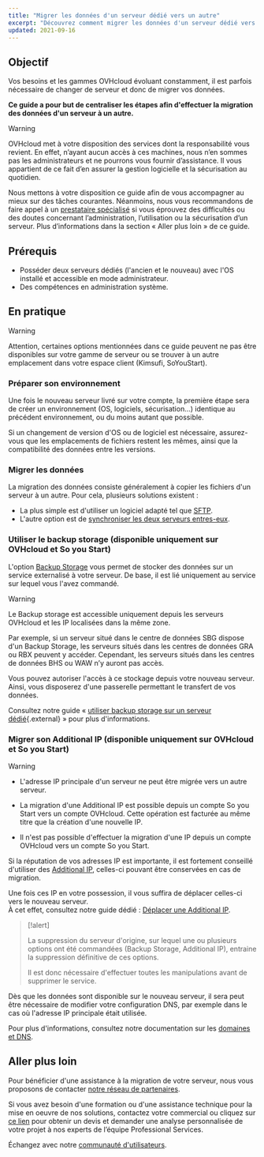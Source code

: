 ```yaml
---
title: "Migrer les données d'un serveur dédié vers un autre"
excerpt: "Découvrez comment migrer les données d'un serveur dédié vers un autre"
updated: 2021-09-16
---
```


## Objectif

Vos besoins et les gammes OVHcloud évoluant constamment, il est parfois nécessaire de changer de serveur et donc de migrer vos données.

**Ce guide a pour but de centraliser les étapes afin d'effectuer la migration des données d'un serveur à un autre.**

> [!warning]
>
> OVHcloud met à votre disposition des services dont la responsabilité vous revient. En effet, n’ayant aucun accès à ces machines, nous n’en sommes pas les administrateurs et ne pourrons vous fournir d’assistance. Il vous appartient de ce fait d’en assurer la gestion logicielle et la sécurisation au quotidien.
>
> Nous mettons à votre disposition ce guide afin de vous accompagner au mieux sur des tâches courantes. Néanmoins, nous vous recommandons de faire appel à un [prestataire spécialisé](https://partner.ovhcloud.com/fr/directory/) si vous éprouvez des difficultés ou des doutes concernant l’administration, l’utilisation ou la sécurisation d’un serveur. Plus d’informations dans la section « Aller plus loin » de ce guide.
>

## Prérequis

- Posséder deux serveurs dédiés (l'ancien et le nouveau) avec l'OS installé et accessible en mode administrateur.
- Des compétences en administration système.

## En pratique

> [!warning]
>
> Attention, certaines options mentionnées dans ce guide peuvent ne pas être disponibles sur votre gamme de serveur ou se trouver à un autre emplacement dans votre espace client (Kimsufi, SoYouStart).
>

### Préparer son environnement

Une fois le nouveau serveur livré sur votre compte, la première étape sera de créer un environnement (OS, logiciels, sécurisation...) identique au précédent environnement, ou du moins autant que possible.

Si un changement de version d'OS ou de logiciel est nécessaire, assurez-vous que les emplacements de fichiers restent les mêmes, ainsi que la compatibilité des données entre les versions.

### Migrer les données

La migration des données consiste généralement à copier les fichiers d'un serveur à un autre. Pour cela, plusieurs solutions existent :

- La plus simple est d'utiliser un logiciel adapté tel que [SFTP](/pages/bare_metal_cloud/dedicated_servers/comment-deposer-ou-recuperer-des-donnees-sur-un-serveur-dedie-via-sftp).
- L'autre option est de [synchroniser les deux serveurs entres-eux](/pages/bare_metal_cloud/dedicated_servers/how-to-copy-data-from-one-dedicated-server-to-another-using-rsync).

### Utiliser le backup storage (disponible uniquement sur OVHcloud et So you Start)

L'option [Backup Storage](https://www.ovhcloud.com/fr/bare-metal/backup-storage/) vous permet de stocker des données sur un service externalisé à votre serveur. De base, il est lié uniquement au service sur lequel vous l'avez commandé.

> [!warning]
>
> Le Backup storage est accessible uniquement depuis les serveurs OVHcloud et les IP localisées dans la même zone.
>
> Par exemple, si un serveur situé dans le centre de données SBG dispose d'un Backup Storage, les serveurs situés dans les centres de données GRA ou RBX peuvent y accéder. Cependant, les serveurs situés dans les centres de données BHS ou WAW n’y auront pas accès.
>

Vous pouvez autoriser l'accès à ce stockage depuis votre nouveau serveur. Ainsi, vous disposerez d'une passerelle permettant le transfert de vos données.

Consultez notre guide « [utiliser backup storage sur un serveur dédié](/pages/bare_metal_cloud/dedicated_servers/services_backup_storage){.external} » pour plus d'informations.

### Migrer son Additional IP (disponible uniquement sur OVHcloud et So you Start)

> [!warning]
>
> - L'adresse IP principale d'un serveur ne peut être migrée vers un autre serveur.
>
> - La migration d'une Additional IP est possible depuis un compte So you Start vers un compte OVHcloud. Cette opération est facturée au même titre que la création d'une nouvelle IP.
>
> - Il n'est pas possible d'effectuer la migration d'une IP depuis un compte OVHcloud vers un compte So you Start.
>

Si la réputation de vos adresses IP est importante, il est fortement conseillé d'utiliser des [Additional IP](https://www.ovhcloud.com/fr/bare-metal/ip/), celles-ci pouvant être conservées en cas de migration.

Une fois ces IP en votre possession, il vous suffira de déplacer celles-ci vers le nouveau serveur.<br>
À cet effet, consultez notre guide dédié : [Déplacer une Additional IP](/pages/bare_metal_cloud/dedicated_servers/move-failover-ip).

> [!alert]
>
> La suppression du serveur d'origine, sur lequel une ou plusieurs options ont été commandées (Backup Storage, Additional IP), entraine la suppression définitive de ces options.
>
> Il est donc nécessaire d'effectuer toutes les manipulations avant de supprimer le service.
>

Dès que les données sont disponible sur le nouveau serveur, il sera peut être nécessaire de modifier votre configuration DNS, par exemple dans le cas où l'adresse IP principale était utilisée.

Pour plus d'informations, consultez notre documentation sur les [domaines et DNS](/products/web-cloud-domains-domain-names).

## Aller plus loin

Pour bénéficier d'une assistance à la migration de votre serveur, nous vous proposons de contacter [notre réseau de partenaires](https://partner.ovhcloud.com/fr/directory/).

Si vous avez besoin d'une formation ou d'une assistance technique pour la mise en oeuvre de nos solutions, contactez votre commercial ou cliquez sur [ce lien](https://www.ovhcloud.com/fr/professional-services/) pour obtenir un devis et demander une analyse personnalisée de votre projet à nos experts de l’équipe Professional Services.

Échangez avec notre [communauté d'utilisateurs](/links/community).
